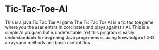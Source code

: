# Tic-Tac-Toe-AI
This is a java Tic Tac Toe AI game 
The Tic Tac Toe AI is a tic tac toe game where you the user enters in cordinates and plays against a AI. This is a simple AI program but is undefeatable. Yet this program is easily understandable for beginning Java programmers, using knowledge of 2-D arrays and methods and basic control flow
